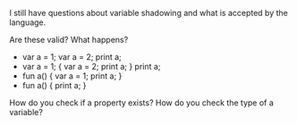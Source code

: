 I still have questions about variable shadowing and what is accepted by the language.

Are these valid? What happens?
  - var a = 1;
    var a = 2;
    print a;
  - var a = 1;
    {
      var a = 2;
      print a;
    }
    print a;
  - fun a() {
      var a = 1;
      print a;
    }
  - fun a() {
      print a;
    }

How do you check if a property exists?
How do you check the type of a variable?
